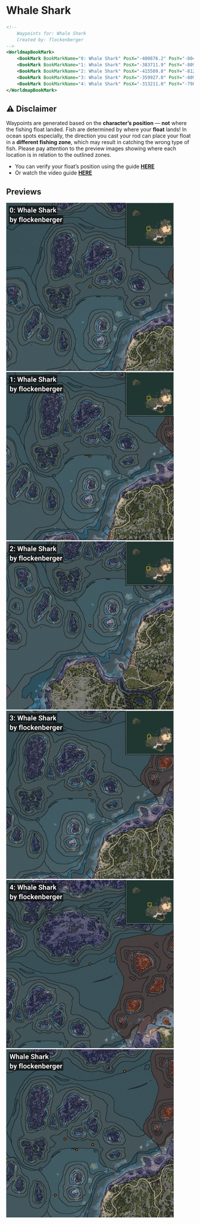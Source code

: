 # Whale Shark
```xml
<!--
    Waypoints for: Whale Shark
    Created by: flockenberger
-->
<WorldmapBookMark>
    <BookMark BookMarkName="0: Whale Shark" PosX="-400876.2" PosY="-8042.235" PosZ="167966.44" />
    <BookMark BookMarkName="1: Whale Shark" PosX="-383711.9" PosY="-8093.7646" PosZ="152457.11" />
    <BookMark BookMarkName="2: Whale Shark" PosX="-415509.8" PosY="-8129.8594" PosZ="85790.625" />
    <BookMark BookMarkName="3: Whale Shark" PosX="-359927.0" PosY="-8099.0" PosZ="159629.0" />
    <BookMark BookMarkName="4: Whale Shark" PosX="-313211.0" PosY="-7989.0" PosZ="267234.0" />
</WorldmapBookMark>
```

## ⚠️ Disclaimer
Waypoints are generated based on the __**character’s position**__ — __not__ where the fishing float landed.
Fish are determined by where your **float** lands!
In ocean spots especially, the direction you cast your rod can place your float in a **different fishing zone**, which may result in catching the wrong type of fish.
Please pay attention to the preview images showing where each location is in relation to the outlined zones.

- You can verify your float’s position using the guide [**HERE**](https://flockenberger.github.io/bdo-fish-position/)
- Or watch the video guide [**HERE**](https://youtu.be/t-VXcRoNojk)

## Previews
<img src="./Whale Shark_0_Preview.webp" width="450"/> <img src="./Whale Shark_1_Preview.webp" width="450"/> <img src="./Whale Shark_2_Preview.webp" width="450"/> <img src="./Whale Shark_3_Preview.webp" width="450"/> <img src="./Whale Shark_4_Preview.webp" width="450"/> <img src="./Whale Shark_Preview.webp" width="450"/> 